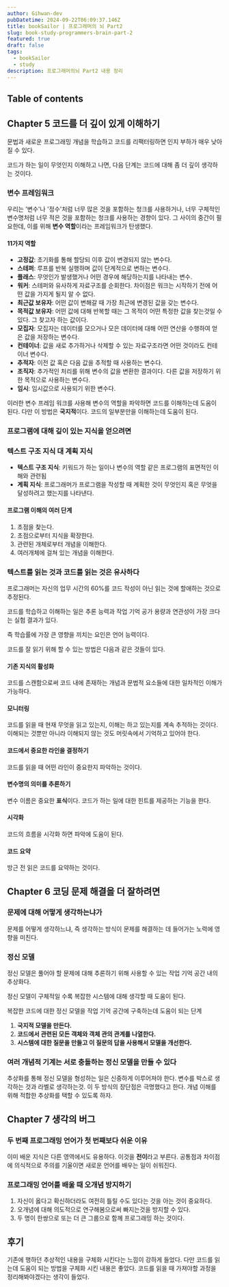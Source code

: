 ```yaml
---
author: Gihwan-dev
pubDatetime: 2024-09-22T06:09:37.146Z
title: bookSailor | 프로그래머의 뇌 Part2
slug: book-study-programmers-brain-part-2
featured: true
draft: false
tags:
  - bookSailor
  - study
description: 프로그래머의뇌 Part2 내용 정리
---
```


## Table of contents

## Chapter 5 코드를 더 깊이 있게 이해하기

문법과 새로운 프로그래밍 개념을 학습하고 코드를 리팩터링하면 인지 부하가 매우 낮아질 수 있다.

코드가 하는 일이 무엇인지 이해하고 나면, 다음 단계는 코드에 대해 좀 더 깊이 생각하는 것이다.

### 변수 프레임워크

우리는 '변수'나 '정수'처럼 너무 많은 것을 포함하는 청크를 사용하거나, 너무 구체적인 변수명처럼 너무 적은 것을 포함하는 청크를 사용하는 경향이 있다. 그 사이의 중간이 필요한데, 이를 위해 **변수 역할**이라는 프레임워크가 탄생했다.

#### 11가지 역할

- **고정값**: 초기화를 통해 할당되 이후 값이 변경되지 않는 변수다.
- **스테퍼**: 루프를 반복 실행하며 값이 단계적으로 변하는 변수다.
- **플래스**: 무엇인가 발생했거나 어떤 경우에 해당하는지를 나타내는 변수.
- **워커**: 스테퍼와 유사하게 자료구조를 순회한다. 차이점은 워크는 시작하기 전에 어떤 값을 가지게 될지 알 수 없다.
- **최근값 보유자**: 어떤 값이 변해갈 때 가장 최근에 변경된 값을 갖는 변수다.
- **목적값 보유자**: 어떤 값에 대해 반복할 때는 그 목적이 어떤 특정한 값을 찾는것일 수 있다. 그 찾고자 하는 값이다.
- **모집자**: 모집자는 데이터를 모으거나 모은 데이터에 대해 어떤 연산을 수행하여 얻은 값을 저장하는 변수다.
- **컨테이너**: 값을 새로 추가하거나 삭제할 수 있는 자료구조라면 어떤 것이라도 컨테이너 변수다.
- **추적자**: 이전 값 혹은 다음 값을 추적할 때 사용하는 변수다.
- **조직자**: 추가적인 처리를 위해 변수의 값을 변환한 결과이다. 다른 값을 저장하기 위한 목적으로 사용하는 변수다.
- **임시**: 임시값으로 사용되기 위한 변수다.

이러한 변수 프레임 워크를 사용해 변수의 역할을 파악하면 코드를 이해하는데 도움이 된다. 다만 이 방법은 **국지적**이다. 코드의 일부분만을 이해하는데 도움이 된다.

### 프로그램에 대해 깊이 있는 지식을 얻으려면

### 텍스트 구조 지식 대 계획 지식

- **텍스트 구조 지식**: 키워드가 하는 일이나 변수의 역할 같은 프로그램의 표면적인 이해와 관련됨
- **계획 지식**: 프로그래머가 프로그램을 작성할 때 계획한 것이 무엇인지 혹은 무엇을 달성하려고 했는지를 나타낸다.

#### 프로그램 이해의 여러 단계

1. 초점을 찾는다.
2. 초점으로부터 지식을 확장한다.
3. 관련된 개체로부터 개념을 이해한다.
4. 여러개체에 걸쳐 있는 개념을 이해한다.

### 텍스트를 읽는 것과 코드를 읽는 것은 유사하다

프로그래머는 자신의 업무 시간의 60%를 코드 작성이 아닌 읽는 것에 할애하는 것으로 추정된다.

코드를 학습하고 이해하는 일은 추론 능력과 작업 기억 공가 용량과 연관성이 가장 크다는 실험 결과가 있다.

즉 학습률에 가장 큰 영향을 끼치는 요인은 언어 능력이다.

코드를 잘 읽기 위해 할 수 있는 방법은 다음과 같은 것들이 있다.

#### 기존 지식의 활성화

코드를 스캔함으로써 코드 내에 존재하는 개념과 문법적 요소들에 대한 일차적인 이해가 가능하다.

#### 모니터링

코드를 읽을 때 현재 무엇을 읽고 있는지, 이해는 하고 있는지를 계속 추적하는 것이다. 이해되는 것뿐만 아니라 이해되지 않는 것도 머릿속에서 기억하고 있어야 한다.

#### 코드에서 중요한 라인을 결정하기

코드를 읽을 때 어떤 라인이 중요한지 파악하는 것이다.

#### 변수명의 의미를 추론하기

변수 이름은 중요한 **표식**이다. 코드가 하는 일에 대한 힌트를 제공하는 기능을 한다.

#### 시각화

코드의 흐름을 시각화 하면 파악에 도움이 된다.

#### 코드 요약

방근 전 읽은 코드를 요약하는 것이다.

## Chapter 6 코딩 문제 해결을 더 잘하려면

### 문제에 대해 어떻게 생각하는냐가

문제를 어떻게 생각하느냐, 즉 생각하는 방식이 문제를 해결하는 데 들어가는 노력에 영향을 미친다.

### 정신 모델

정신 모델은 풀어야 할 문제에 대해 추론하기 위해 사용할 수 있는 작업 기억 공간 내의 추상화다.

정신 모델이 구체적일 수록 복잡한 시스템에 대해 생각할 때 도움이 된다.

복잡한 코드에 대한 정신 모델을 작업 기억 공간에 구축하는데 도움이 되는 단계

1. **국지적 모델을 만든다.**
2. **코드에서 관련된 모든 객체와 객체 관의 관계를 나열한다.**
3. **시스템에 대한 질문을 만들고 이 질문의 답을 사용해서 모델을 개선한다.**

### 여러 개념적 기계는 서로 충돌하는 정신 모델을 만들 수 있다

추상화를 통해 정신 모델을 형성하는 일은 신중하게 이루어져야 한다. 변수를 박스로 생각하는 것과 라벨로 생각하는것. 이 두 방식의 장단점은 극명했다고 한다. 개념 이해를 위해 적합한 추상화를 택할 수 있도록 하자.

## Chapter 7 생각의 버그

### 두 번째 프로그래밍 언어가 첫 번째보다 쉬운 이유

이미 배운 지식은 다른 영역에서도 유용하다. 이것을 **전이**라고 부른다. 공통점과 차이점에 의식적으로 주의를 기울이면 새로운 언어를 배우는 일이 쉬워진다.

### 프로그래밍 언어를 배울 때 오개념 방지하기

1. 자신이 옳다고 확신하더라도 여전히 틀릴 수도 있다는 것을 아는 것이 중요하다.
2. 오개념에 대해 의도적으로 연구해봄으로써 빠지는것을 방지할 수 있다.
3. 두 명이 한쌍으로 또는 더 큰 그룹으로 함께 프로그래밍 하는 것이다.

## 후기

기존에 행하던 추상적인 내용을 구체화 시킨다는 느낌이 강하게 들었다. 다만 코드를 읽는데 도움이 되는 방법을 구체화 시킨 내용은 좋았다. 코드를 읽을 때 가져야할 과정을 정리해봐야겠다는 생각이 들었다.
